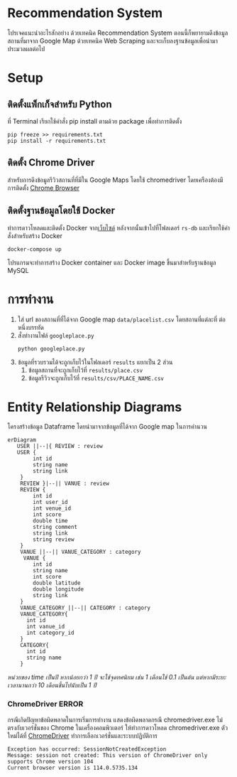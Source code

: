 # Recommendation System

โปรเจคแนะนำอะไรสักอย่าง ด้วยเทคนิค Recommendation System ตอนนี้ก็พยายามดึงข้อมูลสถานที่มาจาก Google Map ด้วยเทคนิค Web Scraping และจะเก็บลงฐานข้อมูลเพื่อนำมาประมวลผลต่อไป

# Setup

## ติดตั้งแพ็กเก็จสำหรับ Python

ที่ Terminal เรียกใช้คำสั่ง pip install ตามด้วย package เพื่อทำการติดตั้ง

```
pip freeze >> requirements.txt
pip install -r requirements.txt
```

## ติดตั้ง Chrome Driver

สำหรับการดึงข้อมูลรีวิวสถานที่ที่มีใน Google Maps โดยใช้ chromedriver โดยเครืองต้องมีการติดตั้ง [Chrome Browser](https://www.google.com/intl/th_th/chrome/)

## ติดตั้งฐานข้อมูลโดยใช้ Docker

ทำการดาวโหลดและติดตั้ง Docker จาก[เว็บไซด์](https://www.docker.com/) หลังจากนั้นเข้าไปที่โฟลเดอร์ `rs-db` และเรียกใช้คำสั่งสำหรับสร้าง Docker

```
docker-compose up
```

โปรแกรมจะทำการสร้าง Docker container และ Docker image ขึ้นมาสำหรับฐานข้อมูล MySQL

# การทำงาน

1. ใส่ url ของสถานที่ที่ได้จาก Google map `data/placelist.csv` โดยสถานที่แต่ละที่ ต่อหนึ่งบรรทัด
2. สั่งทำงานไฟล์ `googleplace.py`
   ```
   python googleplace.py
   ```
3. ข้อมูลที่รวบรวมได้จะถูกเก็บไว้ในโฟลเดอร์ `results` แยกเป็น 2 ส่วน
   1. ข้อมูลสถานที่จะถูกเก็บไว้ที่ `results/place.csv`
   2. ข้อมูลรีวิวจะถูกเก็บไว้ที่ `results/csv/PLACE_NAME.csv`

# Entity Relationship Diagrams

โครงสร้างข้อมูล Dataframe โดยนำมาจากข้อมูลที่ได้จาก Google map ในการคำนวน

```mermaid
erDiagram
   USER ||--|{ REVIEW : review
   USER {
        int id
        string name
        string link
    }
    REVIEW }|--|| VANUE : review
    REVIEW {
        int id
        int user_id
        int venue_id
        int score
        double time
        string comment
        string link
        string review
    }
    VANUE ||--|| VANUE_CATEGORY : category
     VANUE {
        int id
        string name
        int score
        double latitude
        double longitude
        string link
    }
    VANUE_CATEGORY ||--|| CATEGORY : category
    VANUE_CATEGORY{
      int id
      int vanue_id
      int category_id
    }
    CATEGORY{
      int id
      string name
    }

```

_หน่วยของ time เป็นปี หากน้อยกว่า 1 ปี จะใช้จุดทศนิยม เช่น 1 เดือนใช้ 0.1 เป็นต้น แต่หากมีระยะเวลานานกว่า 10 เดือนขึ้นไปนับเป็น 1 ปี_

### ChromeDriver ERROR

กรณีเกิดปัญหาข้อผิดพลาดในการเริ่มการทำงาน แสดงข้อผิดพลาดกรณี chromedriver.exe ไม่ตรงกับเวอร์ชั่นของ Chrome ในเครื่องคอมพิวเตอร์ ให้ทำการดาวโหลด chromedriver.exe ตัวใหม่ได้ที่ [ChromeDriver](https://chromedriver.chromium.org/downloads) ทำการเลือกเวอร์ชั่นและระบบปฏิบัติการ

```
Exception has occurred: SessionNotCreatedException
Message: session not created: This version of ChromeDriver only supports Chrome version 104
Current browser version is 114.0.5735.134
```

